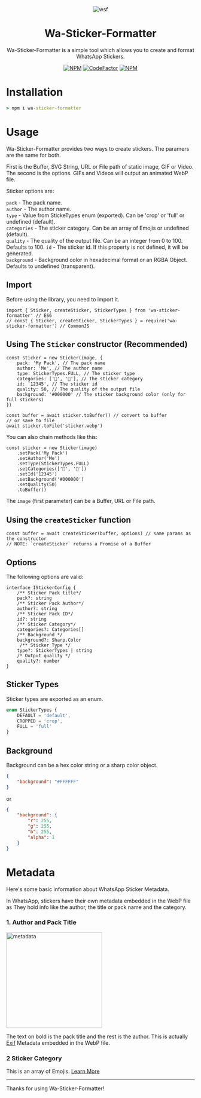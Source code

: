 <div align=center>

<img src="https://img.icons8.com/color/96/000000/whatsapp--v5.png" alt="wsf"/>

# Wa-Sticker-Formatter

Wa-Sticker-Formatter is a simple tool which allows you to create and format WhatsApp Stickers.

[![NPM](https://img.shields.io/npm/l/wa-sticker-formatter?style=flat-square&label=License)](https://github.com/AlenSaito1/wa-sticker-formatter/blob/master/LICENSE) [![CodeFactor](https://img.shields.io/codefactor/grade/github/alensaito1/wa-sticker-formatter?style=flat-square&label=Code%20Quality)](https://www.codefactor.io/repository/github/alensaito1/wa-sticker-formatter) [![NPM](https://img.shields.io/npm/dw/wa-sticker-formatter?style=flat-square&label=Downloads)](https://npmjs.com/package/wa-sticker-formatter)


</div>

# Installation

```cmd
> npm i wa-sticker-formatter
```

# Usage

Wa-Sticker-Formatter provides two ways to create stickers.
The paramers are the same for both.

First is the Buffer, SVG String, URL or File path of static image, GIF or Video. The second is the options. GIFs and Videos will output an animated WebP file.

Sticker options are:

`pack` - The pack name.<br>
`author` - The author name.<br>
`type` - Value from StickeTypes enum (exported). Can be 'crop' or 'full' or undefined (default).<br>
`categories` - The sticker category. Can be an array of Emojis or undefined (default).<br>
`quality` - The quality of the output file. Can be an integer from 0 to 100. Defaults to 100.
`id` - The sticker id. If this property is not defined, it will be generated.<br>
`background` - Background color in hexadecimal format or an RGBA Object. Defaults to undefined (transparent).<br>

## Import

Before using the library, you need to import it.

```TS
import { Sticker, createSticker, StickerTypes } from 'wa-sticker-formatter' // ES6
// const { Sticker, createSticker, StickerTypes } = require('wa-sticker-formatter') // CommonJS
```
## Using The `Sticker` constructor (Recommended)

```TS
const sticker = new Sticker(image, {
    pack: 'My Pack', // The pack name
    author: 'Me', // The author name
    type: StickerTypes.FULL, // The sticker type
    categories: ['🤩', '🎉'], // The sticker category
    id: '12345', // The sticker id
    quality: 50, // The quality of the output file
    background: '#000000' // The sticker background color (only for full stickers)
})

const buffer = await sticker.toBuffer() // convert to buffer
// or save to file
await sticker.toFile('sticker.webp')

```

You can also chain methods like this:

```TS
const sticker = new Sticker(image)
    .setPack('My Pack')
    .setAuthor('Me')
    .setType(StickerTypes.FULL)
    .setCategories(['🤩', '🎉'])
    .setId('12345')
    .setBackground('#000000')
    .setQuality(50)
    .toBuffer()
```

The `image` (first parameter) can be a Buffer, URL or File path.

## Using the `createSticker` function

```TS
const buffer = await createSticker(buffer, options) // same params as the constructor
// NOTE: `createSticker` returns a Promise of a Buffer
```

## Options

The following options are valid:

```TS
interface IStickerConfig {
    /** Sticker Pack title*/
    pack?: string
    /** Sticker Pack Author*/
    author?: string
    /** Sticker Pack ID*/
    id?: string
    /** Sticker Category*/
    categories?: Categories[]
    /** Background */
    background?: Sharp.Color
     /** Sticker Type */
    type?: StickerTypes | string
    /* Output quality */
    quality?: number
}
```

## Sticker Types

Sticker types are exported as an enum.

```ts
enum StickerTypes {
    DEFAULT = 'default',
    CROPPED = 'crop',
    FULL = 'full'
}

```

## Background

Background can be a hex color string or a sharp color object.
```JSON
{
    "background": "#FFFFFF"
}
```
or 

```JSON  
{
    "background": {
        "r": 255,
        "g": 255,
        "b": 255,
        "alpha": 1
    }
}
```

# Metadata

Here's some basic information about WhatsApp Sticker Metadata.

In WhatsApp, stickers have their own metadata embedded in the WebP file as They hold info like the author, the title or pack name and the category.

### 1. Author and Pack Title

<a href="https://ibb.co/MhyzMwJ"><img src="https://i.ibb.co/9vmxsKd/metadata.jpg" alt="metadata" border="0" width=256></a>

The text on bold is the pack title and the rest is the author.
This is actually [Exif](https://en.wikipedia.org/wiki/Exif) Metadata embedded in the WebP file.

### 2 Sticker Category

This is an array of Emojis. [Learn More](https://github.com/WhatsApp/stickers/wiki/Tag-your-stickers-with-Emojis)

---
Thanks for using Wa-Sticker-Formatter!


